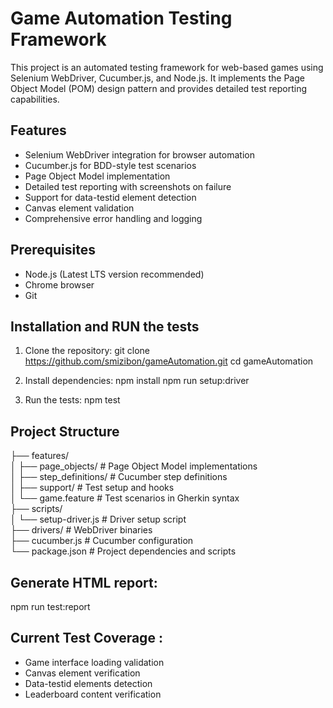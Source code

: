 # Game Automation Testing Framework

This project is an automated testing framework for web-based games using Selenium WebDriver, Cucumber.js, and Node.js. It implements the Page Object Model (POM) design pattern and provides detailed test reporting capabilities.

## Features

- Selenium WebDriver integration for browser automation
- Cucumber.js for BDD-style test scenarios
- Page Object Model implementation
- Detailed test reporting with screenshots on failure
- Support for data-testid element detection
- Canvas element validation
- Comprehensive error handling and logging

## Prerequisites

- Node.js (Latest LTS version recommended)
- Chrome browser
- Git

## Installation and RUN the tests

1. Clone the repository:
   git clone https://github.com/smizibon/gameAutomation.git
   cd gameAutomation

2. Install dependencies:
   npm install
   npm run setup:driver

3. Run the tests:
   npm test

## Project Structure

├── features/  
│ ├── page_objects/ # Page Object Model implementations  
│ ├── step_definitions/ # Cucumber step definitions  
│ ├── support/ # Test setup and hooks  
│ └── game.feature # Test scenarios in Gherkin syntax  
├── scripts/  
│ └── setup-driver.js # Driver setup script  
├── drivers/ # WebDriver binaries  
├── cucumber.js # Cucumber configuration  
└── package.json # Project dependencies and scripts

## Generate HTML report:

npm run test:report

## Current Test Coverage :

- Game interface loading validation
- Canvas element verification
- Data-testid elements detection
- Leaderboard content verification
